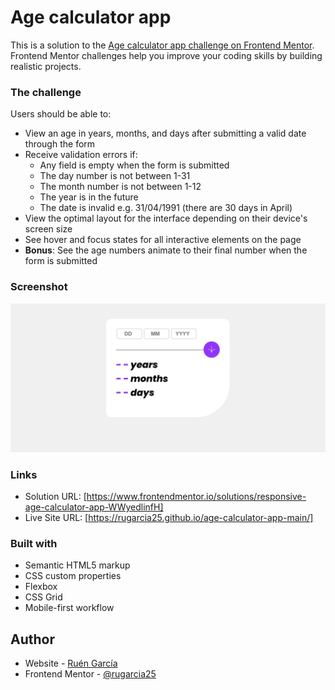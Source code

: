 # Age calculator app

This is a solution to the [Age calculator app challenge on Frontend Mentor](https://www.frontendmentor.io/challenges/age-calculator-app-dF9DFFpj-Q). Frontend Mentor challenges help you improve your coding skills by building realistic projects. 

### The challenge

Users should be able to:

- View an age in years, months, and days after submitting a valid date through the form
- Receive validation errors if:
  - Any field is empty when the form is submitted
  - The day number is not between 1-31
  - The month number is not between 1-12
  - The year is in the future
  - The date is invalid e.g. 31/04/1991 (there are 30 days in April)
- View the optimal layout for the interface depending on their device's screen size
- See hover and focus states for all interactive elements on the page
- **Bonus**: See the age numbers animate to their final number when the form is submitted

### Screenshot

![](./screenshot.jpg)

### Links

- Solution URL: [https://www.frontendmentor.io/solutions/responsive-age-calculator-app-WWyedlinfH]
- Live Site URL: [https://rugarcia25.github.io/age-calculator-app-main/]

### Built with

- Semantic HTML5 markup
- CSS custom properties
- Flexbox
- CSS Grid
- Mobile-first workflow

## Author

- Website - [Ruén García](https://rgdev.netlify.app/)
- Frontend Mentor - [@rugarcia25](https://www.frontendmentor.io/profile/rugarcia25)
